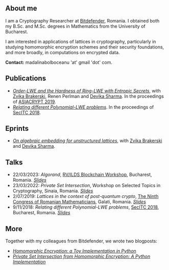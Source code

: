 ## About me
I am a Cryptography Researcher at [Bitdefender](https://www.bitdefender.com/), Romania. I obtained both my B.Sc. and M.Sc. degrees in Mathematics from the University of Bucharest. 

I am interested in applications of lattices in cryptography, particularly in studying homomorphic encryption schemes and their security foundations, and more broadly, in computations on encrypted data. 

**Contact:** madalinabolboceanu 'at' gmail 'dot' com.

## Publications
- [*Order-LWE and the Hardness of Ring-LWE with Entropic Secrets*](https://eprint.iacr.org/2018/494.pdf), with [Zvika Brakerski](https://zvikab.bitbucket.io/), Renen Perlman and [Devika Sharma](https://www.linkedin.com/in/devika-sharma-3529a4164/?originalSubdomain=il). In the proceedings of [ASIACRYPT 2019](https://asiacrypt.iacr.org/2019/).
- [*Relating different Polynomial-LWE problems*](https://eprint.iacr.org/2018/1035.pdf). In the proceedings of [SecITC 2018](https://link.springer.com/book/10.1007/978-3-030-12942-2).

## Eprints
- [*On algebraic embedding for unstructured lattices*](https://eprint.iacr.org/2021/053.pdf), with [Zvika Brakerski](https://zvikab.bitbucket.io/) and [Devika Sharma](https://www.linkedin.com/in/devika-sharma-3529a4164/?originalSubdomain=il).

## Talks
- 22/03/2023: *Algorand*, [RV/ILDS Blockchain Workshop](https://events.ilds.ro/blockchain2023/), Bucharest, Romania. [*Slides*](https://mbolboceanu.github.io/talks/Algorand-workshop.pdf)
- 23/03/2022: *Private Set Intersection*, Workshop on Selected Topics in Cryptography, Sinaia, Romania. [*Slides*](https://mbolboceanu.github.io/talks/Private-Set-Intersection.pdf)
- 2/07/2019: *Lattices in the context of post-quantum crypto*, [The Ninth Congress of Romanian Mathematicians](https://sites.google.com/view/congmatro9/home), Galati, Romania. [*Slides*](https://mbolboceanu.github.io/talks/context-of-pq-crypto.pdf)
- 9/11/2018: *Relating different Polynomial-LWE problems*, [SecITC 2018](https://link.springer.com/book/10.1007/978-3-030-12942-2), Bucharest, Romania. [*Slides*](https://mbolboceanu.github.io/talks/Relating-Polynomial-LWE-problems-slides.pdf)

## More
Together with my colleagues from Bitdefender, we wrote two blogposts:
- [*Homomorphic Encryption: a Toy Implementation in Python*](https://bit-ml.github.io/blog/post/homomorphic-encryption-toy-implementation-in-python/)
- [*Private Set Intersection from Homomorphic Encryption: A Python Implementation*](https://bit-ml.github.io/blog/post/private-set-intersection-an-implementation-in-python/)
